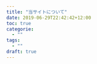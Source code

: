 ```yaml
---
title: "当サイトについて"
date: 2019-06-29T22:42:42+12:00
toc: true
categorie:
  - ""
tags:
  - ""
draft: true
---
```


